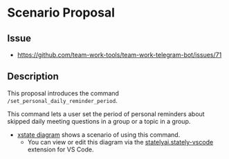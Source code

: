 # Scenario Proposal

## Issue

- <https://github.com/team-work-tools/team-work-telegram-bot/issues/71>

## Description

This proposal introduces the command `/set_personal_daily_reminder_period`.

This command lets a user set the period of personal reminders about skipped daily meeting questions in a group or a topic in a group.

- [xstate diagram](../snippets/snippet-000.ts) shows a scenario of using this command.
  - You can view or edit this diagram via the [statelyai.stately-vscode
](https://marketplace.visualstudio.com/items?itemName=statelyai.stately-vscode) extension for VS Code.
